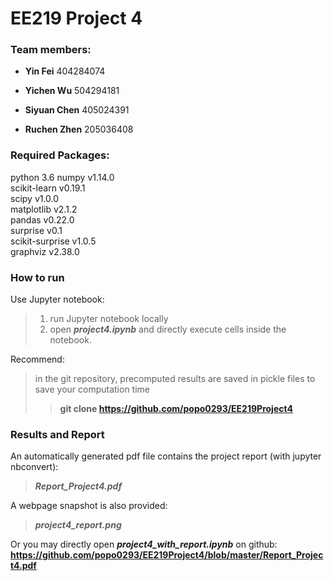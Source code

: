 # EE219 Project 4

### Team members:
* **Yin Fei** 404284074

* **Yichen Wu** 504294181

* **Siyuan Chen** 405024391

* **Ruchen Zhen** 205036408

### Required Packages:
python 3.6
numpy v1.14.0  
scikit-learn v0.19.1  
scipy v1.0.0  
matplotlib v2.1.2  
pandas v0.22.0   
surprise v0.1  
scikit-surprise v1.0.5  
graphviz v2.38.0

### How to run
Use Jupyter notebook: 
> 1. run Jupyter notebook locally
> 2. open ***project4.ipynb*** and directly execute cells inside the notebook.

Recommend:
>  in the git repository, precomputed results are saved in pickle files to save your computation time
> > **git clone https://github.com/popo0293/EE219Project4**

### Results and Report
An automatically generated pdf file contains the project report (with jupyter nbconvert):
> ***Report_Project4.pdf***

A webpage snapshot is also provided:
> ***project4_report.png***

Or you may directly open ***project4_with_report.ipynb*** on github:  
**https://github.com/popo0293/EE219Project4/blob/master/Report_Project4.pdf**

